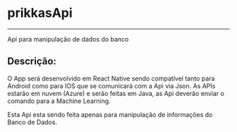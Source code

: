 # prikkasApi
------------------------------------------------------------------------------
  Api para manipulação de dados do banco


## Descrição: 

O App será desenvolvido em React Native sendo compatível tanto para Android como 
para IOS que se comunicará com a Api via Json.
As APIs estarão em nuvem (Azure) e serão feitas em Java, as Api deverão enviar o 
comando para a Machine Learning.

Esta Api esta sendo feita apenas para manipulação de informações do Banco de Dados.

